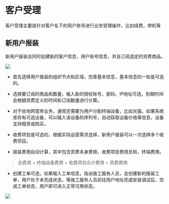 # 客户受理

客户受理主要是针对客户名下的用户账号进行业务受理操作，比如续费，停机等


## 新用户报装

新用户报装会同时创建新的客户信息，用户账号信息，并且订阅选定的资费商品。

![](http://static.toughcloud.net/toughsms/tc_20180524122558_5.png)

- 首先选择用户报装的组织节点和区域，完善基本信息，基本信息的一些是可选的。

- 选择要订阅的商品和数量，输入新的授权账号，密码，IP地址可选，到期时间会根据资费定义的时间和订阅数量进行计算。

- 对于驻地网宽带业务，通常还需要为用户分配终端设备，比如光猫，如果系统库存有可选设备，可以输入该设备的序列号，自动获取设备价格等信息，设备支持租赁或购买。

- 收费项目是可选的，根据实际运营需求选择，新用户报装可以一次选择多个收费项目。

- 报装费用自动计算，其中包含资费本身费用，收费项目费用总和，终端费用。

> 总费用 = 终端设备费用 + 收费项目合计费用 + 资费费用

- 创建工单可选，如果输入工单信息，指派施工服务人员，会创建新的报装工单，用户处于未完成状态，等施工服务人员前往用户地址完成安装调试后，完成工单状态，用户即可进入正常可用状态。

![](http://static.toughcloud.net/toughsms/tc_20180524122735_6.png)